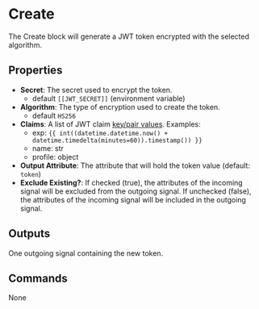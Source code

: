 Create
======
The Create block will generate a JWT token encrypted with the selected algorithm.

Properties
----------
- **Secret**: The secret used to encrypt the token.
  - default `[[JWT_SECRET]]` (environment variable)
- **Algorithm**: The type of encryption used to create the token.
  - default `HS256`
- **Claims**: A list of JWT claim [key/pair values](https://www.iana.org/assignments/jwt/jwt.xhtml). Examples:
    - exp: `{{ int((datetime.datetime.now() + datetime.timedelta(minutes=60)).timestamp()) }}`
    - name: str
    - profile: object
- **Output Attribute**: The attribute that will hold the token value (default: `token`)
- **Exclude Existing?**: If checked (true), the attributes of the incoming signal will be excluded from the outgoing signal. If unchecked (false), the attributes of the incoming signal will be included in the outgoing signal.

Outputs
-------
One outgoing signal containing the new token.

Commands
--------
None

